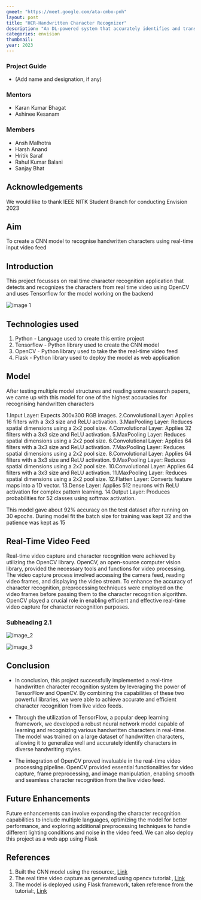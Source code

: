 ```yaml
---
gmeet: "https://meet.google.com/ata-cmbo-pnh"
layout: post
title: "HCR-Handwritten Character Recognizer"
description: "An DL-powered system that accurately identifies and transcribes handwritten characters into digital text."
categories: envision
thumbnail: 
year: 2023
---
```


### Project Guide

- (Add name and designation, if any)

### Mentors

- Karan Kumar Bhagat
- Ashinee Kesanam

### Members

- Ansh Malhotra
- Harsh Anand
- Hritik Saraf
- Rahul Kumar Balani
- Sanjay Bhat

## Acknowledgements

We would like to thank IEEE NITK Student Branch for conducting Envision 2023

## Aim
To create a CNN model to recognise handwritten characters using real-time input video feed
## Introduction

This project focusses on real time character recognition application that detects and recognizes the characters from real time video using OpenCV and uses Tensorflow for the model working on the backend


![image 1](/virtual-expo/assets/img/envision/compsoc/hcr-handwritten-character-recognizer/1.jpeg)

## Technologies used
1. Python - Language used to create this entire project
2. Tensorflow - Python library used to create the CNN model
3. OpenCV - Python library used to take the the real-time video feed
4. Flask - Python library used to deploy the model as web application

## Model
After testing multiple model structures and reading some research papers, we came up with this model for one of the highest accuracies for recognising handwritten characters

1.Input Layer: Expects 300x300 RGB images.
2.Convolutional Layer: Applies 16 filters with a 3x3 size and ReLU activation.
3.MaxPooling Layer: Reduces spatial dimensions using a 2x2 pool size.
4.Convolutional Layer: Applies 32 filters with a 3x3 size and ReLU activation.
5.MaxPooling Layer: Reduces spatial dimensions using a 2x2 pool size.
6.Convolutional Layer: Applies 64 filters with a 3x3 size and ReLU activation.
7.MaxPooling Layer: Reduces spatial dimensions using a 2x2 pool size.
8.Convolutional Layer: Applies 64 filters with a 3x3 size and ReLU activation.
9.MaxPooling Layer: Reduces spatial dimensions using a 2x2 pool size.
10.Convolutional Layer: Applies 64 filters with a 3x3 size and ReLU activation.
11.MaxPooling Layer: Reduces spatial dimensions using a 2x2 pool size.
12.Flatten Layer: Converts feature maps into a 1D vector.
13.Dense Layer: Applies 512 neurons with ReLU activation for complex pattern learning.
14.Output Layer: Produces probabilities for 52 classes using softmax activation.

This model gave about 92% accuracy on the test dataset after running on 30 epochs. During model fit the batch size for training was kept 32 and the patience was kept as 15
## Real-Time Video Feed
Real-time video capture and character recognition were achieved by utilizing the OpenCV library. OpenCV, an open-source computer vision library, provided the necessary tools and functions for video processing. The video capture process involved accessing the camera feed, reading video frames, and displaying the video stream. To enhance the accuracy of character recognition, preprocessing techniques were employed on the video frames before passing them to the character recognition algorithm. OpenCV played a crucial role in enabling efficient and effective real-time video capture for character recognition purposes.
### Subheading 2.1

![image_2](/virtual-expo/assets/img/envision/compsoc/hcr-handwritten-character-recognizer/2.jpeg)

![image_3](/virtual-expo/assets/img/envision/compsoc/hcr-handwritten-character-recognizer/3.jpeg)

## Conclusion

- In conclusion, this project successfully implemented a real-time handwritten character recognition system by leveraging the power of TensorFlow and OpenCV. By combining the capabilities of these two powerful libraries, we were able to achieve accurate and efficient character recognition from live video feeds.

- Through the utilization of TensorFlow, a popular deep learning framework, we developed a robust neural network model capable of learning and recognizing various handwritten characters in real-time. The model was trained on a large dataset of handwritten characters, allowing it to generalize well and accurately identify characters in diverse handwriting styles.

- The integration of OpenCV proved invaluable in the real-time video processing pipeline. OpenCV provided essential functionalities for video capture, frame preprocessing, and image manipulation, enabling smooth and seamless character recognition from the live video feed.

## Future Enhancements
Future enhancements can involve expanding the character recognition capabilities to include multiple languages, optimizing the model for better performance, and exploring additional preprocessing techniques to handle different lighting conditions and noise in the video feed.
We can also deploy this project as a web app using Flask

## References

1. Built the CNN model using the resource:, [Link](https://data-flair.training/blogs/handwritten-character-recognition-neural-network/)
2. The real time video capture as generated using opencv tutorial:, [Link](https://www.geeksforgeeks.org/python-opencv-capture-video-from-camera/n)
3. The model is deployed using Flask framework, taken reference from the tutorial:, [Link](https://www.youtube.com/watch?v=mzX5oqd3pKA)
